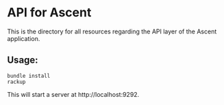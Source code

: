# API for Ascent

This is the directory for all resources regarding the API layer of the Ascent application.

## Usage:

    bundle install
    rackup

This will start a server at http://localhost:9292.
